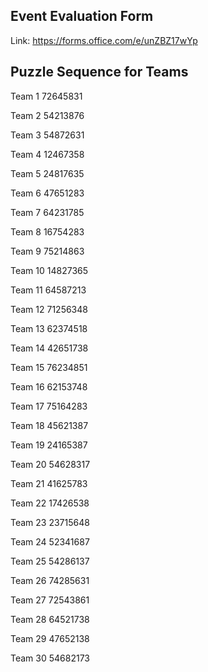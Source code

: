 ## Event Evaluation Form

Link: https://forms.office.com/e/unZBZ17wYp

## Puzzle Sequence for Teams

Team 1
72645831

Team 2
54213876

Team 3
54872631

Team 4
12467358

Team 5
24817635

Team 6
47651283

Team 7
64231785

Team 8
16754283

Team 9
75214863

Team 10
14827365

Team 11
64587213

Team 12
71256348

Team 13
62374518

Team 14
42651738

Team 15
76234851

Team 16
62153748

Team 17
75164283

Team 18
45621387

Team 19
24165387

Team 20
54628317

Team 21
41625783

Team 22
17426538

Team 23
23715648

Team 24
52341687

Team 25
54286137

Team 26
74285631

Team 27
72543861

Team 28
64521738

Team 29
47652138

Team 30
54682173
